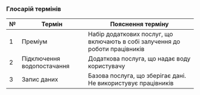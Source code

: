 ### Глосарій термінів

| № | Термін                     | Пояснення терміну                                                            |
|---|----------------------------|------------------------------------------------------------------------------|
| 1 | Преміум                    | Набір додаткових послуг, що включають в собі залучення до роботи працівників |
| 2 | Підключення водопостачання | Додаткова послуга, що надає воду користувачу                                 |
| 3 | Запис даних                | Базова послуга, що зберігає дані. Не використувує працівників                |